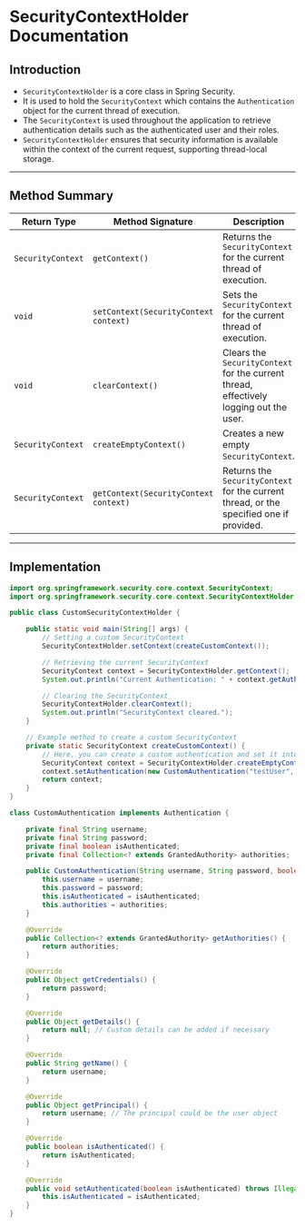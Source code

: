 # SecurityContextHolder Documentation

## Introduction

- `SecurityContextHolder` is a core class in Spring Security.
- It is used to hold the `SecurityContext` which contains the `Authentication` object for the current thread of execution.
- The `SecurityContext` is used throughout the application to retrieve authentication details such as the authenticated user and their roles.
- `SecurityContextHolder` ensures that security information is available within the context of the current request, supporting thread-local storage.

---

## Method Summary

| Return Type | Method Signature | Description |
|-------------|------------------|-------------|
| `SecurityContext` | `getContext()` | Returns the `SecurityContext` for the current thread of execution. |
| `void` | `setContext(SecurityContext context)` | Sets the `SecurityContext` for the current thread of execution. |
| `void` | `clearContext()` | Clears the `SecurityContext` for the current thread, effectively logging out the user. |
| `SecurityContext` | `createEmptyContext()` | Creates a new empty `SecurityContext`. |
| `SecurityContext` | `getContext(SecurityContext context)` | Returns the `SecurityContext` for the current thread, or the specified one if provided. |

---

## Implementation

```java
import org.springframework.security.core.context.SecurityContext;
import org.springframework.security.core.context.SecurityContextHolder;

public class CustomSecurityContextHolder {

    public static void main(String[] args) {
        // Setting a custom SecurityContext
        SecurityContextHolder.setContext(createCustomContext());

        // Retrieving the current SecurityContext
        SecurityContext context = SecurityContextHolder.getContext();
        System.out.println("Current Authentication: " + context.getAuthentication().getName());

        // Clearing the SecurityContext
        SecurityContextHolder.clearContext();
        System.out.println("SecurityContext cleared.");
    }

    // Example method to create a custom SecurityContext
    private static SecurityContext createCustomContext() {
        // Here, you can create a custom authentication and set it into the context
        SecurityContext context = SecurityContextHolder.createEmptyContext();
        context.setAuthentication(new CustomAuthentication("testUser", "password", true, Collections.emptyList()));
        return context;
    }
}

class CustomAuthentication implements Authentication {

    private final String username;
    private final String password;
    private final boolean isAuthenticated;
    private final Collection<? extends GrantedAuthority> authorities;

    public CustomAuthentication(String username, String password, boolean isAuthenticated, Collection<? extends GrantedAuthority> authorities) {
        this.username = username;
        this.password = password;
        this.isAuthenticated = isAuthenticated;
        this.authorities = authorities;
    }

    @Override
    public Collection<? extends GrantedAuthority> getAuthorities() {
        return authorities;
    }

    @Override
    public Object getCredentials() {
        return password;
    }

    @Override
    public Object getDetails() {
        return null; // Custom details can be added if necessary
    }

    @Override
    public String getName() {
        return username;
    }

    @Override
    public Object getPrincipal() {
        return username; // The principal could be the user object
    }

    @Override
    public boolean isAuthenticated() {
        return isAuthenticated;
    }

    @Override
    public void setAuthenticated(boolean isAuthenticated) throws IllegalArgumentException {
        this.isAuthenticated = isAuthenticated;
    }
}
```